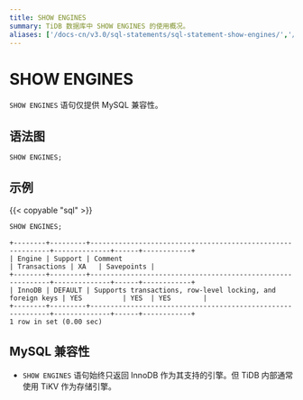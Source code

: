 ```yaml
---
title: SHOW ENGINES
summary: TiDB 数据库中 SHOW ENGINES 的使用概况。
aliases: ['/docs-cn/v3.0/sql-statements/sql-statement-show-engines/','/docs-cn/v3.0/reference/sql/statements/show-engines/']
---
```


# SHOW ENGINES

`SHOW ENGINES` 语句仅提供 MySQL 兼容性。

## 语法图

```sql
SHOW ENGINES;
```

## 示例

{{< copyable "sql" >}}

```sql
SHOW ENGINES;
```

```
+--------+---------+------------------------------------------------------------+--------------+------+------------+
| Engine | Support | Comment                                                    | Transactions | XA   | Savepoints |
+--------+---------+------------------------------------------------------------+--------------+------+------------+
| InnoDB | DEFAULT | Supports transactions, row-level locking, and foreign keys | YES          | YES  | YES        |
+--------+---------+------------------------------------------------------------+--------------+------+------------+
1 row in set (0.00 sec)
```

## MySQL 兼容性

* `SHOW ENGINES` 语句始终只返回 InnoDB 作为其支持的引擎。但 TiDB 内部通常使用 TiKV 作为存储引擎。
